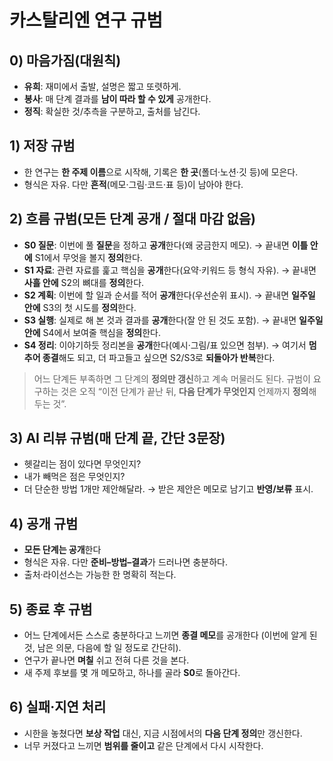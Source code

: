 # 카스탈리엔 연구 규범

## 0) 마음가짐(대원칙)

* **유희**: 재미에서 출발, 설명은 짧고 또렷하게.
* **봉사**: 매 단계 결과를 **남이 따라 할 수 있게** 공개한다.
* **정직**: 확실한 것/추측을 구분하고, 출처를 남긴다.

## 1) 저장 규범

* 한 연구는 **한 주제 이름**으로 시작해, 기록은 **한 곳**(폴더·노션·깃 등)에 모은다.
* 형식은 자유. 다만 **흔적**(메모·그림·코드·표 등)이 남아야 한다.

## 2) 흐름 규범(모든 단계 **공개** / 절대 마감 없음)

* **S0 질문**: 이번에 풀 **질문**을 정하고 **공개**한다(왜 궁금한지 메모).
  → 끝내면 **이틀 안에** S1에서 무엇을 볼지 **정의**한다.
* **S1 자료**: 관련 자료를 훑고 핵심을 **공개**한다(요약·키워드 등 형식 자유).
  → 끝내면 **사흘 안에** S2의 뼈대를 **정의**한다.
* **S2 계획**: 이번에 할 일과 순서를 적어 **공개**한다(우선순위 표시).
  → 끝내면 **일주일 안에** S3의 첫 시도를 **정의**한다.
* **S3 실행**: 실제로 해 본 것과 결과를 **공개**한다(잘 안 된 것도 포함).
  → 끝내면 **일주일 안에** S4에서 보여줄 핵심을 **정의**한다.
* **S4 정리**: 이야기하듯 정리본을 **공개**한다(예시·그림/표 있으면 첨부).
  → 여기서 **멈추어 종결**해도 되고, 더 파고들고 싶으면 S2/S3로 **되돌아가 반복**한다.

> 어느 단계든 부족하면 그 단계의 **정의만 갱신**하고 계속 머물러도 된다.
> 규범이 요구하는 것은 오직 “이전 단계가 끝난 뒤, **다음 단계가 무엇인지** 언제까지 **정의**해 두는 것”.

## 3) AI 리뷰 규범(매 단계 끝, 간단 3문장)

* 헷갈리는 점이 있다면 무엇인지?
* 내가 빼먹은 점은 무엇인지?
* 더 단순한 방법 1개만 제안해달라.
  → 받은 제안은 메모로 남기고 **반영/보류** 표시.

## 4) 공개 규범

* **모든 단계는 공개**한다
* 형식은 자유. 다만 **준비–방법–결과**가 드러나면 충분하다.
* 출처·라이선스는 가능한 한 명확히 적는다.

## 5) 종료 후 규범

* 어느 단계에서든 스스로 충분하다고 느끼면 **종결 메모**를 공개한다
  (이번에 알게 된 것, 남은 의문, 다음에 할 일 정도로 간단히).
* 연구가 끝나면 **며칠** 쉬고 전혀 다른 것을 본다.
* 새 주제 후보를 몇 개 메모하고, 하나를 골라 **S0**로 돌아간다.

## 6) 실패·지연 처리

* 시한을 놓쳤다면 **보상 작업** 대신, 지금 시점에서의 **다음 단계 정의**만 갱신한다.
* 너무 커졌다고 느끼면 **범위를 줄이고** 같은 단계에서 다시 시작한다.
